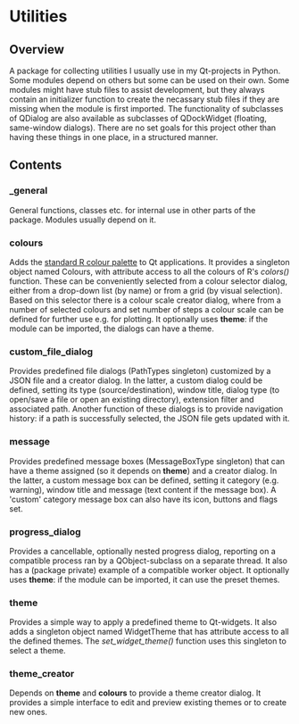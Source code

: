 # Utilities #
## Overview ##

A package for collecting utilities I usually use in my Qt-projects in Python. Some modules depend on others but some can be used on their own. Some modules might have stub files to assist development, but they always contain an initializer function to create the necassary stub files if they are missing when the module is first imported. The functionality of subclasses of QDialog are also available as subclasses of QDockWidget (floating, same-window dialogs). There are no set goals for this project other than having these things in one place, in a structured manner.

## Contents ##
### _general ###

General functions, classes etc. for internal use in other parts of the package. Modules usually depend on it.

### colours ###

Adds the [standard R colour palette](https://r-charts.com/colors/) to Qt applications. It provides a singleton object named Colours, with attribute access to all the colours of R's *colors()* function. These can be conveniently selected from a colour selector dialog, either from a drop-down list (by name) or from a grid (by visual selection). Based on this selector there is a colour scale creator dialog, where from a number of selected colours and set number of steps a colour scale can be defined for further use e.g. for plotting. It optionally uses **theme**: if the module can be imported, the dialogs can have a theme.

### custom_file_dialog ###

Provides predefined file dialogs (PathTypes singleton) customized by a JSON file and a creator dialog. In the latter, a custom dialog could be defined, setting its type (source/destination), window title, dialog type (to open/save a file or open an existing directory), extension filter and associated path. Another function of these dialogs is to provide navigation history: if a path is successfully selected, the JSON file gets updated with it.

### message ###

Provides predefined message boxes (MessageBoxType singleton) that can have a theme assigned (so it depends on **theme**) and a creator dialog. In the latter, a custom message box can be defined, setting it category (e.g. warning), window title and message (text content if the message box). A 'custom' category message box can also have its icon, buttons and flags set.

### progress_dialog ###

Provides a cancellable, optionally nested progress dialog, reporting on a compatible process ran by a QObject-subclass on a separate thread. It also has a (package private) example of a compatible worker object. It optionally uses **theme**: if the module can be imported, it can use the preset themes.

### theme ###

Provides a simple way to apply a predefined theme to Qt-widgets. It also adds a singleton object named WidgetTheme that has attribute access to all the defined themes. The *set_widget_theme()* function uses this singleton to select a theme.

### theme_creator ###

Depends on **theme** and **colours** to provide a theme creator dialog. It provides a simple interface to edit and preview existing themes or to create new ones.
